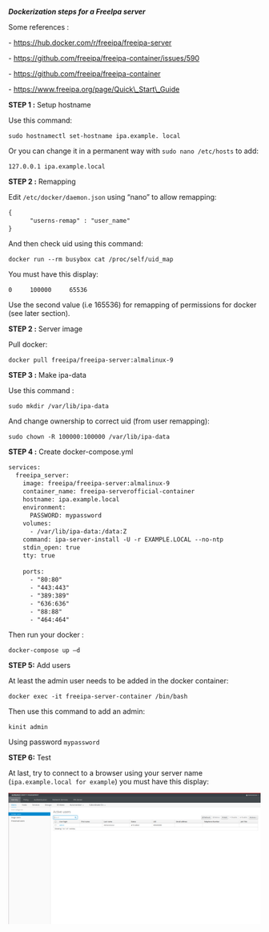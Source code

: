 ﻿***Dockerization steps for a FreeIpa server***

Some references :

\-   <https://hub.docker.com/r/freeipa/freeipa-server>

\-   <https://github.com/freeipa/freeipa-container/issues/590>

\-   <https://github.com/freeipa/freeipa-container>

\-   <https://www.freeipa.org/page/Quick\_Start\_Guide>

**STEP 1 :**  Setup hostname

Use this command:
```
sudo hostnamectl set-hostname ipa.example. local
```

Or you can change it in a permanent way with `sudo nano /etc/hosts` to add:
```
127.0.0.1 ipa.example.local
```
**STEP 2 :** Remapping

Edit `/etc/docker/daemon.json` using “nano” to allow remapping:
```
{ 
      "userns-remap" : "user_name" 
} 
```
And then check uid using this command:    
```
docker run --rm busybox cat /proc/self/uid_map 
```
You must have this display:
```
0     100000     65536
```
Use the second value (i.e 165536) for remapping of permissions for docker (see later section).

**STEP 2 :** Server image

Pull docker:
```
docker pull freeipa/freeipa-server:almalinux-9
```

**STEP 3 :** Make ipa-data

Use this command :
```
sudo mkdir /var/lib/ipa-data
```
And change ownership to correct uid (from user remapping):     
```
sudo chown -R 100000:100000 /var/lib/ipa-data
```
**STEP 4 :** Create docker-compose.yml
```
services:
  freeipa_server:
    image: freeipa/freeipa-server:almalinux-9
    container_name: freeipa-serverofficial-container
    hostname: ipa.example.local
    environment:
      PASSWORD: mypassword
    volumes:
      - /var/lib/ipa-data:/data:Z
    command: ipa-server-install -U -r EXAMPLE.LOCAL --no-ntp
    stdin_open: true
    tty: true
    
    ports:
      - "80:80"
      - "443:443"
      - "389:389"
      - "636:636"
      - "88:88"
      - "464:464"
```

Then run your docker :
```
docker-compose up –d
```
**STEP 5:** Add users 

At least the admin user needs to be added in the docker container:
```
docker exec -it freeipa-server-container /bin/bash
```

Then use this command to add an admin: 
```
kinit admin
```
Using password `mypassword`

**STEP 6:** Test

At last, try to connect to a browser using your server name (`ipa.example.local for example`) you must have this display: 

![](Aspose.Words.64c8171b-7e82-4aef-842a-4fc9a630baf5.002.png)


